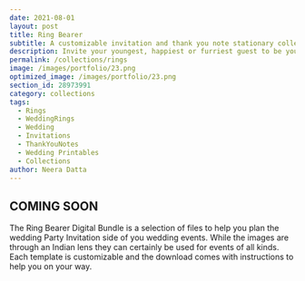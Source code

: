 ```yaml
---
date: 2021-08-01 
layout: post
title: Ring Bearer
subtitle: A customizable invitation and thank you note stationary collection
description: Invite your youngest, happiest or furriest guest to be your ring bearer or flower guy using this beautiful customizable set of digital files. 
permalink: /collections/rings
image: /images/portfolio/23.png
optimized_image: /images/portfolio/23.png
section_id: 28973991
category: collections
tags:
  - Rings
  - WeddingRings
  - Wedding
  - Invitations
  - ThankYouNotes
  - Wedding Printables
  - Collections
author: Neera Datta
---
```


## COMING SOON

The Ring Bearer Digital Bundle is a selection of files to help you plan the wedding Party Invitation side of you wedding events. While the images are through an Indian lens they can certainly be used for events of all kinds. Each template is customizable and the download comes with instructions to help you on your way. 
















